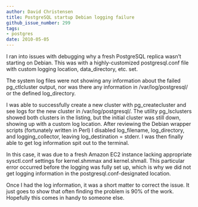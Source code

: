 ```yaml
---
author: David Christensen
title: PostgreSQL startup Debian logging failure
github_issue_number: 299
tags:
- postgres
date: 2010-05-05
---
```




I ran into issues with debugging why a fresh PostgreSQL replica wasn’t starting on Debian. This was with a highly-customized postgresql.conf file with custom logging location, data_directory, etc. set.

The system log files were not showing any information about the failed pg_ctlcluster output, nor was there any information in /var/log/postgresql/ or the defined log_directory.

I was able to successfully create a new cluster with pg_createcluster and see logs for the new cluster in /var/log/postgresql/. The utility pg_lsclusters showed both clusters in the listing, but the initial cluster was still down, showing up with a custom log location. After reviewing the Debian wrapper scripts (fortunately written in Perl) I disabled log_filename, log_directory, and logging_collector, leaving log_destination = stderr. I was then finally able to get log information spit out to the terminal.

In this case, it was due to a fresh Amazon EC2 instance lacking appropriate sysctl.conf settings for kernel.shmmax and kernel.shmall. This particular error occurred before the logging was fully set up, which is why we did not get logging information in the postgresql.conf-designated location.

Once I had the log information, it was a short matter to correct the issue. It just goes to show that often finding the problem is 90% of the work. Hopefully this comes in handy to someone else.



